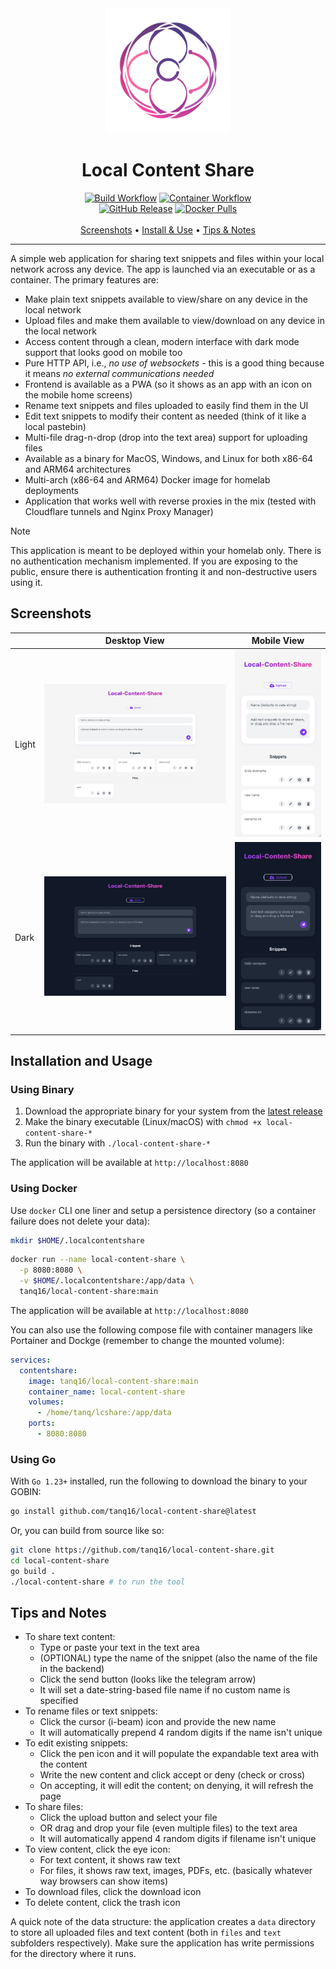 <div align="center">
  <img src="assets/logo.png" alt="Local Content Share Logo" width="200">
  <h1>Local Content Share</h1>

  <a href="https://github.com/tanq16/local-content-share/actions/workflows/binary-build.yml"><img alt="Build Workflow" src="https://github.com/tanq16/local-content-share/actions/workflows/binary-build.yml/badge.svg"></a>&nbsp;<a href="https://github.com/tanq16/local-content-share/actions/workflows/docker-publish.yml"><img alt="Container Workflow" src="https://github.com/tanq16/local-content-share/actions/workflows/docker-publish.yml/badge.svg"></a><br>
  <a href="https://github.com/Tanq16/local-content-share/releases"><img alt="GitHub Release" src="https://img.shields.io/github/v/release/tanq16/local-content-share"></a>&nbsp;<a href="https://hub.docker.com/r/tanq16/local-content-share"><img alt="Docker Pulls" src="https://img.shields.io/docker/pulls/tanq16/local-content-share"></a><br><br>
  <a href="#screenshots">Screenshots</a> &bull; <a href="#installation-and-usage">Install & Use</a> &bull; <a href="#tips-and-notes">Tips & Notes</a>
</div>

---

A simple web application for sharing text snippets and files within your local network across any device. The app is launched via an executable or as a container. The primary features are:

- Make plain text snippets available to view/share on any device in the local network
- Upload files and make them available to view/download on any device in the local network
- Access content through a clean, modern interface with dark mode support that looks good on mobile too
- Pure HTTP API, i.e., *no use of websockets* - this is a good thing because it means *no external communications needed*
- Frontend is available as a PWA (so it shows as an app with an icon on the mobile home screens)
- Rename text snippets and files uploaded to easily find them in the UI
- Edit text snippets to modify their content as needed (think of it like a local pastebin)
- Multi-file drag-n-drop (drop into the text area) support for uploading files
- Available as a binary for MacOS, Windows, and Linux for both x86-64 and ARM64 architectures
- Multi-arch (x86-64 and ARM64) Docker image for homelab deployments
- Application that works well with reverse proxies in the mix (tested with Cloudflare tunnels and Nginx Proxy Manager)

> [!NOTE]
> This application is meant to be deployed within your homelab only. There is no authentication mechanism implemented. If you are exposing to the public, ensure there is authentication fronting it and non-destructive users using it.

## Screenshots

| | Desktop View | Mobile View |
| --- | --- | --- |
| Light | <img src="assets/desktop-light.png" alt="Desktop Light Mode"> | <img src="assets/mobile-light.png" alt="Mobile Light Mode"> |
| Dark | <img src="assets/desktop-dark.png" alt="Desktop Dark Mode"> | <img src="assets/mobile-dark.png" alt="Mobile Dark Mode"> |

## Installation and Usage

### Using Binary

1. Download the appropriate binary for your system from the [latest release](https://github.com/tanq16/local-content-share/releases/latest)
2. Make the binary executable (Linux/macOS) with `chmod +x local-content-share-*`
3. Run the binary with `./local-content-share-*`

The application will be available at `http://localhost:8080`

### Using Docker

Use `docker` CLI one liner and setup a persistence directory (so a container failure does not delete your data):

```bash
mkdir $HOME/.localcontentshare
```
```bash
docker run --name local-content-share \
  -p 8080:8080 \
  -v $HOME/.localcontentshare:/app/data \
  tanq16/local-content-share:main
```

The application will be available at `http://localhost:8080`

You can also use the following compose file with container managers like Portainer and Dockge (remember to change the mounted volume):

```yaml
services:
  contentshare:
    image: tanq16/local-content-share:main
    container_name: local-content-share
    volumes:
      - /home/tanq/lcshare:/app/data
    ports:
      - 8080:8080
```

### Using Go

With `Go 1.23+` installed, run the following to download the binary to your GOBIN:

```bash
go install github.com/tanq16/local-content-share@latest
```

Or, you can build from source like so:

```bash
git clone https://github.com/tanq16/local-content-share.git
cd local-content-share
go build .
./local-content-share # to run the tool
```

## Tips and Notes

- To share text content:
   - Type or paste your text in the text area
   - (OPTIONAL) type the name of the snippet (also the name of the file in the backend)
   - Click the send button (looks like the telegram arrow)
   - It will set a date-string-based file name if no custom name is specified
- To rename files or text snippets:
   - Click the cursor (i-beam) icon and provide the new name
   - It will automatically prepend 4 random digits if the name isn't unique
- To edit existing snippets:
   - Click the pen icon and it will populate the expandable text area with the content
   - Write the new content and click accept or deny (check or cross)
   - On accepting, it will edit the content; on denying, it will refresh the page
- To share files:
   - Click the upload button and select your file
   - OR drag and drop your file (even multiple files) to the text area
   - It will automatically append 4 random digits if filename isn't unique
- To view content, click the eye icon:
   - For text content, it shows raw text
   - For files, it shows raw text, images, PDFs, etc. (basically whatever way browsers can show items)
- To download files, click the download icon
- To delete content, click the trash icon

A quick note of the data structure: the application creates a `data` directory to store all uploaded files and text content (both in `files` and `text` subfolders respectively). Make sure the application has write permissions for the directory where it runs.
